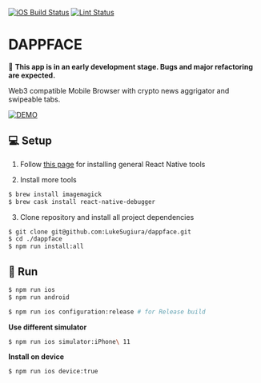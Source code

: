 [![iOS Build Status][ios-build-status-svg]][ios-build-status-link]
[![Lint Status][lint-status-svg]][lint-status-link]

# DAPPFACE

🚧 **This app is in an early development stage. Bugs and major refactoring are expected.**

Web3 compatible Mobile Browser with crypto news aggrigator and swipeable tabs.

[![DEMO](https://img.youtube.com/vi/89TFedIOfeY/0.jpg)](https://www.youtube.com/watch?v=89TFedIOfeY)

## 💻 Setup

1. Follow [this page](https://facebook.github.io/react-native/docs/getting-started.html) for installing general React Native tools

2. Install more tools

```sh
$ brew install imagemagick
$ brew cask install react-native-debugger
```

3. Clone repository and install all project dependencies

```sh
$ git clone git@github.com:LukeSugiura/dappface.git
$ cd ./dappface
$ npm run install:all
```

## 📱 Run

```sh
$ npm run ios
$ npm run android

$ npm run ios configuration:release # for Release build
```

**Use different simulator**

```sh
$ npm run ios simulator:iPhone\ 11
```

**Install on device**

```sh
$ npm run ios device:true
```

[ios-build-status-svg]: https://github.com/dappface/app/workflows/iOS%20Build/badge.svg
[ios-build-status-link]: https://github.com/dappface/app/actions?workflow=iOS%20Build
[lint-status-svg]: https://github.com/dappface/app/workflows/Lint/badge.svg
[lint-status-link]: https://github.com/dappface/app/actions?workflow=Lint
